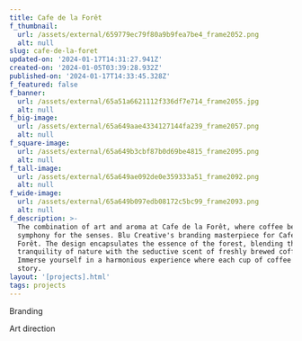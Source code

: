 ```yaml
---
title: Cafe de la Forêt
f_thumbnail:
  url: /assets/external/659779ec79f80a9b9fea7be4_frame2052.png
  alt: null
slug: cafe-de-la-foret
updated-on: '2024-01-17T14:31:27.941Z'
created-on: '2024-01-05T03:39:28.932Z'
published-on: '2024-01-17T14:33:45.328Z'
f_featured: false
f_banner:
  url: /assets/external/65a51a6621112f336df7e714_frame2055.jpg
  alt: null
f_big-image:
  url: /assets/external/65a649aae4334127144fa239_frame2057.png
  alt: null
f_square-image:
  url: /assets/external/65a649b3cbf87b0d69be4815_frame2095.png
  alt: null
f_tall-image:
  url: /assets/external/65a649ae092de0e359333a51_frame2092.png
  alt: null
f_wide-image:
  url: /assets/external/65a649b097edb08172c5bc99_frame2093.png
  alt: null
f_description: >-
  The combination of art and aroma at Cafe de la Forêt, where coffee becomes a
  symphony for the senses. Blu Creative's branding masterpiece for Cafe de la
  Forêt. The design encapsulates the essence of the forest, blending the
  tranquility of nature with the seductive scent of freshly brewed coffee.
  Immerse yourself in a harmonious experience where each cup of coffee tells a
  story.
layout: '[projects].html'
tags: projects
---
```


Branding

Art direction
